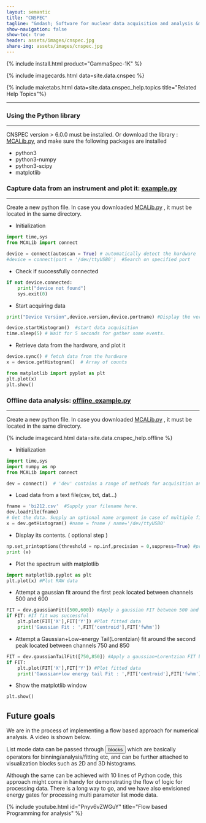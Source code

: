 ```yaml
---
layout: semantic
title: "CNSPEC"
tagline: "&mdash; Software for nuclear data acquisition and analysis &mdash;"
show-navigation: false
show-toc: true
header: assets/images/cnspec.jpg
share-img: assets/images/cnspec.jpg
---
```


{% include install.html product="GammaSpec-1K"  %}

{% include imagecards.html data=site.data.cnspec %}

{% include maketabs.html data=site.data.cnspec_help.topics title="Related Help Topics"%}


---

### Using the Python library
---
CNSPEC version > 6.0.0 must be installed. 
Or download the library : [MCALib.py](assets/MCALib.py), and make sure the following packages are installed
+ python3
+ python3-numpy
+ python3-scipy
+ matplotlib


### Capture data from an instrument and plot it: [example.py](assets/example.py)
---
Create a new python file. In case you downloaded [MCALib.py](assets/MCALib.py) , it must be located in the same directory.

+ Initialization

```python
import time,sys
from MCALib import connect

device = connect(autoscan = True) # automatically detect the hardware
#device = connect(port = '/dev/ttyUSB0')  #Search on specified port
```

+ Check if successfully connected

```python
if not device.connected:
	print("device not found")
	sys.exit(0)
```

+ Start acquiring data

```python
print("Device Version",device.version,device.portname) #Display the version number

device.startHistogram()  #start data acquisition
time.sleep(5) # Wait for 5 seconds for gather some events.
```

+ Retrieve data from the hardware, and plot it

```python
device.sync() # fetch data from the hardware
x = device.getHistogram()  # Array of counts

from matplotlib import pyplot as plt
plt.plot(x)
plt.show()
```


### Offline data analysis: [offline_example.py](assets/offline_example.py)
---
Create a new python file. In case you downloaded [MCALib.py](assets/MCALib.py) , it must be located in the same directory.


{% include imagecard.html data=site.data.cnspec_help.offline %}


+ Initialization

```python
import time,sys
import numpy as np
from MCALib import connect

dev = connect()  # 'dev' contains a range of methods for acquisition and analysis
```

+ Load data from a text file(csv, txt, dat...)

```python
fname = 'bi212.csv'  #Supply your filename here.
dev.loadFile(fname)
# Get the data. Supply an optional name argument in case of multiple files/connected hardware.
x = dev.getHistogram() #name = fname / name='/dev/ttyUSB0'
```

+ Display its contents. ( optional step )

```python
np.set_printoptions(threshold = np.inf,precision = 0,suppress=True) #print the whole array. No decimal Points. Suppress scientific notation
print (x)
```

+ Plot the spectrum with matplotlib

```python
import matplotlib.pyplot as plt
plt.plot(x) #Plot RAW data
```

+ Attempt a gaussian fit around the first peak located between channels 500 and 600

```python
FIT = dev.gaussianFit([500,600]) #Apply a gaussian FIT between 500 and 600 channel.
if FIT: #If fit was successful
	plt.plot(FIT['X'],FIT['Y']) #Plot fitted data
	print('Gaussian Fit : ',FIT['centroid'],FIT['fwhm'])
```

+ Attempt a Gaussian+Low-energy Tail(Lorentzian) fit around the second peak located between channels 750 and 850

```python
FIT = dev.gaussianTailFit([750,850]) #Apply a gaussian+Lorentzian FIT between 700 and 900 channel.
if FIT:
	plt.plot(FIT['X'],FIT['Y']) #Plot fitted data
	print('Gaussian+low energy tail Fit : ',FIT['centroid'],FIT['fwhm'])
```

+ Show the matplotlib window

```python
plt.show()
```


<h2 class="ui dividing header blue" id="Future Goals">Future goals</h2>

We are in the process of implementing a flow based approach for numerical analysis. A video is shown below.

List mode data can be passed through <button class="ui button disabled positive">blocks</button> which are basically operators for binning/analysis/fitting etc, and can be
further attached to visualization blocks such as 2D and 3D histograms.

Although the same can be achieved with 10 lines of Python code, this approach might come in handy for demonstrating
the flow of logic for processing data. There is a long way to go, and we have also envisioned energy gates for processing
multi parameter list mode data.

{% include youtube.html id="Pnyv6vZWGuY" title="Flow based Programming for analysis" %}




